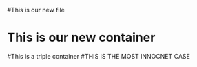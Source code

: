 #This is our new file
# This is our new container
#This is a triple container
#THIS IS THE MOST INNOCNET CASE
